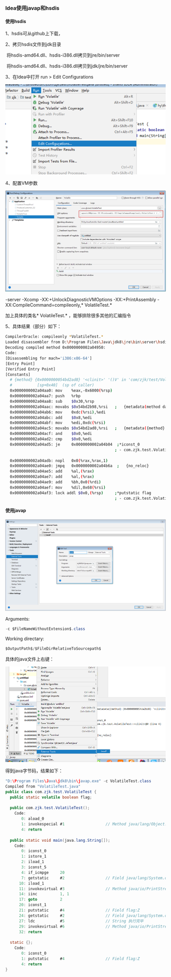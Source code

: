 ### Idea使用javap和hsdis

#### 使用hsdis

1、hsdis可从github上下载，

2、拷贝hsdis文件到jdk目录

​	将hsdis-amd64.dll、hsdis-i386.dll拷贝到jre/bin/server

​	将hsdis-amd64.dll、hsdis-i386.dll拷贝到jdk/jre/bin/server

3、在Idea中打开  run > Edit Configurations

![](RunEdit.png)

4、配置VM参数

![](ConfigVM.png)

-server -Xcomp -XX:+UnlockDiagnosticVMOptions -XX:+PrintAssembly -XX:CompileCommand=compileonly,* VolatileTest.*

加上具体的类名* VolatileTest.* ，能够排除很多其他的汇编指令

5、具体结果（部分）如下：

```sh
CompilerOracle: compileonly *VolatileTest.*
Loaded disassembler from D:\Program Files\Java\jdk8\jre\bin\server\hsdis-amd64.dll
Decoding compiled method 0x0000000002a04950:
Code:
[Disassembling for mach='i386:x86-64']
[Entry Point]
[Verified Entry Point]
[Constants]
  # {method} {0x0000000054bd2ad8} '<clinit>' '()V' in 'com/zjk/test/VolatileTest'
  #           [sp+0x40]  (sp of caller)
  0x0000000002a04aa0: mov    %eax,-0x6000(%rsp)
  0x0000000002a04aa7: push   %rbp
  0x0000000002a04aa8: sub    $0x30,%rsp
  0x0000000002a04aac: movabs $0x54bd2b98,%rsi   ;   {metadata(method data for {method} {0x0000000054bd2ad8} '<clinit>' '()V' in 'com/zjk/test/VolatileTest')}
  0x0000000002a04ab6: mov    0xdc(%rsi),%edi
  0x0000000002a04abc: add    $0x8,%edi
  0x0000000002a04abf: mov    %edi,0xdc(%rsi)
  0x0000000002a04ac5: movabs $0x54bd2ad0,%rsi   ;   {metadata({method} {0x0000000054bd2ad8} '<clinit>' '()V' in 'com/zjk/test/VolatileTest')}
  0x0000000002a04acf: and    $0x0,%edi
  0x0000000002a04ad2: cmp    $0x0,%edi
  0x0000000002a04ad5: je     0x0000000002a04b04  ;*iconst_0
                                                ; - com.zjk.test.VolatileTest::<clinit>@0 (line 4)

  0x0000000002a04adb: nopl   0x0(%rax,%rax,1)
  0x0000000002a04ae0: jmpq   0x0000000002a04b6a  ;   {no_reloc}
  0x0000000002a04ae5: add    %al,(%rax)
  0x0000000002a04ae7: add    %al,(%rax)
  0x0000000002a04ae9: add    %bh,0x0(%rdi)
  0x0000000002a04aef: mov    %dil,0x68(%rsi)
  0x0000000002a04af3: lock addl $0x0,(%rsp)     ;*putstatic flag
                                                ; - com.zjk.test.VolatileTest::<clinit>@1 (line 4)
```

#### 使用javap

![](ConfigJavaP.png)

Arguments: 

```java
-c $FileNameWithoutExtension$.class
```

Working directary:

```java
$OutputPath$/$FileDirRelativeToSourcepath$
```

具体的java文件上右键：

![](runJavaP.png)

得到java字节码，结果如下：

```java
"D:\Program Files\Java\jdk8\bin\javap.exe" -c VolatileTest.class
Compiled from "VolatileTest.java"
public class com.zjk.test.VolatileTest {
  public static volatile boolean flag;

  public com.zjk.test.VolatileTest();
    Code:
       0: aload_0
       1: invokespecial #1                  // Method java/lang/Object."<init>":()V
       4: return

  public static void main(java.lang.String[]);
    Code:
       0: iconst_0
       1: istore_1
       2: iload_1
       3: iconst_5
       4: if_icmpge     20
       7: getstatic     #2                  // Field java/lang/System.out:Ljava/io/PrintStream;
      10: iload_1
      11: invokevirtual #3                  // Method java/io/PrintStream.println:(I)V
      14: iinc          1, 1
      17: goto          2
      20: iconst_1
      21: putstatic     #4                  // Field flag:Z
      24: getstatic     #2                  // Field java/lang/System.out:Ljava/io/PrintStream;
      27: ldc           #5                  // String 执行完毕
      29: invokevirtual #6                  // Method java/io/PrintStream.println:(Ljava/lang/String;)V
      32: return

  static {};
    Code:
       0: iconst_0
       1: putstatic     #4                  // Field flag:Z
       4: return
}

```

